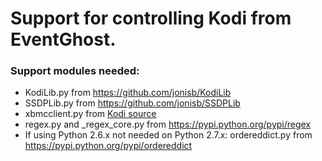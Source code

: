 ﻿# Support for controlling Kodi from EventGhost.

### Support modules needed:
- KodiLib.py from https://github.com/jonisb/KodiLib
- SSDPLib.py from https://github.com/jonisb/SSDPLib
- xbmcclient.py from [Kodi source](https://github.com/xbmc/xbmc/blob/master/tools/EventClients/lib/python/xbmcclient.py )
- regex.py and _regex_core.py from https://pypi.python.org/pypi/regex
- If using Python 2.6.x not needed on Python 2.7.x:
    ordereddict.py from https://pypi.python.org/pypi/ordereddict
